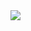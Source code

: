<img src="https://capsule-render.vercel.app/api?type=waving!&color=F08080&height=150&section=header&text=Welcome&fontSize=45&fontColor=1D1E23&desc=Geondori's%20Github&descSize=20&descAlignY=70" />
